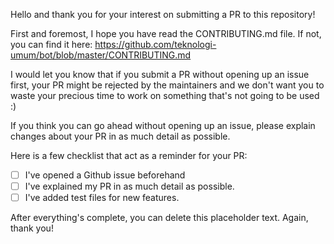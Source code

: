 Hello and thank you for your interest on submitting a PR to this repository!

First and foremost, I hope you have read the CONTRIBUTING.md file.
If not, you can find it here: https://github.com/teknologi-umum/bot/blob/master/CONTRIBUTING.md

I would let you know that if you submit a PR without opening up an issue first,
your PR might be rejected by the maintainers and we don't want you to waste
your precious time to work on something that's not going to be used :)

If you think you can go ahead without opening up an issue, please explain changes about your PR
in as much detail as possible.

Here is a few checklist that act as a reminder for your PR:
- [ ] I've opened a Github issue beforehand
- [ ] I've explained my PR in as much detail as possible.
- [ ] I've added test files for new features.

After everything's complete, you can delete this placeholder text. Again, thank you!
